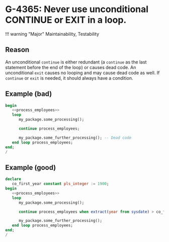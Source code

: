 # G-4365: Never use unconditional CONTINUE or EXIT in a loop.

!!! warning "Major"
    Maintainability, Testability

## Reason

An unconditional `continue` is either redundant (a `continue` as the last statement before the end of the loop) or causes dead code. An unconditional `exit` causes no looping and may cause dead code as well. If `continue` or `exit` is needed, it should always have a condition.

## Example (bad)

``` sql
begin
   <<process_employees>>
   loop
      my_package.some_processing();

      continue process_employees;

      my_package.some_further_processing(); -- Dead code
   end loop process_employees;
end;
/
```

## Example (good)

``` sql
declare
   co_first_year constant pls_integer := 1900;
begin
   <<process_employees>>
   loop
      my_package.some_processing();

      continue process_employees when extract(year from sysdate) > co_first_year;

      my_package.some_further_processing();
   end loop process_employees;
end;
/
```